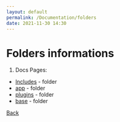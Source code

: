 ```yaml
---
layout: default
permalink: /Documentation/folders
date: 2021-11-30 14:30
---
```


# Folders informations

1. Docs Pages:

- <a href="./includes_folder">Includes</a> - folder
- <a href="./app_folder">app</a> - folder
- <a href="./plugins_folder">plugins</a> - folder
- <a href="./base_folder">base</a> - folder

<a href="..">Back</a>
